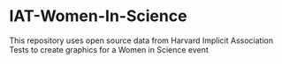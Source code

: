 # IAT-Women-In-Science
This repository uses open source data from Harvard Implicit Association Tests to create graphics for a Women in Science event
